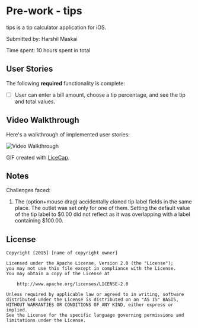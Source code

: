 # Pre-work - tips

tips is a tip calculator application for iOS.

Submitted by: Harshil Maskai

Time spent: 10 hours spent in total

## User Stories

The following **required** functionality is complete:
* [ ] User can enter a bill amount, choose a tip percentage, and see the tip and total values.

## Video Walkthrough 

Here's a walkthrough of implemented user stories:

<img src='https://cloud.githubusercontent.com/assets/15239383/12063164/29d78b48-af67-11e5-80c4-231ae1335db2.gif' title='Video Walkthrough' width='' alt='Video Walkthrough' />

GIF created with [LiceCap](http://www.cockos.com/licecap/).

## Notes

Challenges faced:

1) The (option+mouse drag) accidentally cloned tip label fields in the same place. 
The outlet was set only for one of them.
Setting the default value of the tip label to $0.00 did not reflect as it was overlapping with a label containing $100.00.

## License

    Copyright [2015] [name of copyright owner]

    Licensed under the Apache License, Version 2.0 (the "License");
    you may not use this file except in compliance with the License.
    You may obtain a copy of the License at

        http://www.apache.org/licenses/LICENSE-2.0

    Unless required by applicable law or agreed to in writing, software
    distributed under the License is distributed on an "AS IS" BASIS,
    WITHOUT WARRANTIES OR CONDITIONS OF ANY KIND, either express or implied.
    See the License for the specific language governing permissions and
    limitations under the License.
